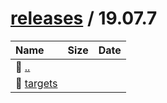 ---
---

# [releases](/releases/) / 19.07.7


| Name | Size | Date |
|:---|---:|---|
| 📁 [..](../) | | |
| 📁 [targets](targets) | | |


